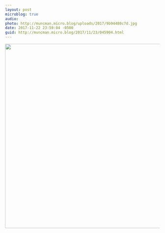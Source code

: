 ```yaml
---
layout: post
microblog: true
audio: 
photo: http://muncman.micro.blog/uploads/2017/9b94480c7d.jpg
date: 2017-11-22 23:59:04 -0500
guid: http://muncman.micro.blog/2017/11/23/045904.html
---
```



<img src="http://muncman.micro.blog/uploads/2017/9b94480c7d.jpg" width="553" height="600" />
